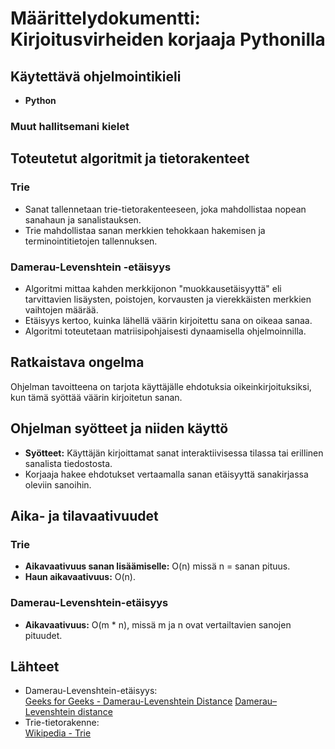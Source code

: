 # Määrittelydokumentti: Kirjoitusvirheiden korjaaja Pythonilla

## Käytettävä ohjelmointikieli
- **Python** 

### Muut hallitsemani kielet

## Toteutetut algoritmit ja tietorakenteet

### Trie

- Sanat tallennetaan trie-tietorakenteeseen, joka mahdollistaa nopean sanahaun ja sanalistauksen.
- Trie mahdollistaa sanan merkkien tehokkaan hakemisen ja terminointitietojen tallennuksen.

### Damerau-Levenshtein -etäisyys

- Algoritmi mittaa kahden merkkijonon "muokkausetäisyyttä" eli tarvittavien lisäysten, poistojen, korvausten ja vierekkäisten merkkien vaihtojen määrää.
- Etäisyys kertoo, kuinka lähellä väärin kirjoitettu sana on oikeaa sanaa.
- Algoritmi toteutetaan matriisipohjaisesti dynaamisella ohjelmoinnilla.

## Ratkaistava ongelma

Ohjelman tavoitteena on tarjota käyttäjälle ehdotuksia oikeinkirjoituksiksi, kun tämä syöttää väärin kirjoitetun sanan.

## Ohjelman syötteet ja niiden käyttö

- **Syötteet:** Käyttäjän kirjoittamat sanat interaktiivisessa tilassa tai erillinen sanalista tiedostosta.
- Korjaaja hakee ehdotukset vertaamalla sanan etäisyyttä sanakirjassa oleviin sanoihin.

## Aika- ja tilavaativuudet

### Trie

- **Aikavaativuus sanan lisäämiselle:** O(n) missä n = sanan pituus.
- **Haun aikavaativuus:** O(n).

### Damerau-Levenshtein-etäisyys

- **Aikavaativuus:** O(m * n), missä m ja n ovat vertailtavien sanojen pituudet.

## Lähteet

- Damerau-Levenshtein-etäisyys:  
  [Geeks for Geeks - Damerau-Levenshtein Distance](https://www.geeksforgeeks.org/damerau-levenshtein-distance/)
  [Damerau–Levenshtein distance](https://en.wikipedia.org/wiki/Damerau–Levenshtein_distance)
- Trie-tietorakenne:  
  [Wikipedia - Trie](https://fi.wikipedia.org/wiki/Trie)
